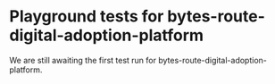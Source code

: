 # Playground tests for bytes-route-digital-adoption-platform
We are still awaiting the first test run for bytes-route-digital-adoption-platform.
